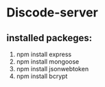 # Discode-server

## installed packeges:
1. npm install express
2. npm install mongoose
3. npm install jsonwebtoken
4. npm install bcrypt
